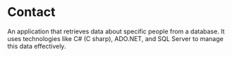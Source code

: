 # Contact
An application that retrieves data about specific people from a database. It uses technologies like C# (C sharp), ADO.NET, and SQL Server to manage this data effectively.
